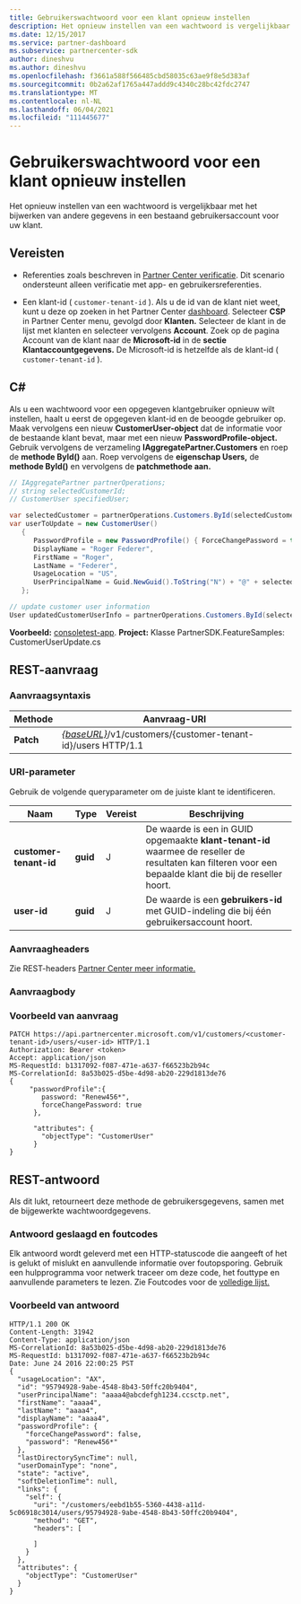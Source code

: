 ```yaml
---
title: Gebruikerswachtwoord voor een klant opnieuw instellen
description: Het opnieuw instellen van een wachtwoord is vergelijkbaar met het bijwerken van andere gegevens in een bestaand gebruikersaccount voor uw klant.
ms.date: 12/15/2017
ms.service: partner-dashboard
ms.subservice: partnercenter-sdk
author: dineshvu
ms.author: dineshvu
ms.openlocfilehash: f3661a588f566485cbd58035c63ae9f8e5d383af
ms.sourcegitcommit: 0b2a62af1765a447addd9c4340c28bc42fdc2747
ms.translationtype: MT
ms.contentlocale: nl-NL
ms.lasthandoff: 06/04/2021
ms.locfileid: "111445677"
---
```

# <a name="reset-user-password-for-a-customer"></a>Gebruikerswachtwoord voor een klant opnieuw instellen

Het opnieuw instellen van een wachtwoord is vergelijkbaar met het bijwerken van andere gegevens in een bestaand gebruikersaccount voor uw klant.

## <a name="prerequisites"></a>Vereisten

- Referenties zoals beschreven in [Partner Center verificatie](partner-center-authentication.md). Dit scenario ondersteunt alleen verificatie met app- en gebruikersreferenties.

- Een klant-id ( `customer-tenant-id` ). Als u de id van de klant niet weet, kunt u deze op zoeken in het Partner Center [dashboard](https://partner.microsoft.com/dashboard). Selecteer **CSP** in Partner Center menu, gevolgd door **Klanten.** Selecteer de klant in de lijst met klanten en selecteer vervolgens **Account**. Zoek op de pagina Account van de klant naar de **Microsoft-id** in de **sectie Klantaccountgegevens.** De Microsoft-id is hetzelfde als de klant-id ( `customer-tenant-id` ).

## <a name="c"></a>C\#

Als u een wachtwoord voor een opgegeven klantgebruiker opnieuw wilt instellen, haalt u eerst de opgegeven klant-id en de beoogde gebruiker op. Maak vervolgens een nieuw **CustomerUser-object** dat de informatie voor de bestaande klant bevat, maar met een nieuw **PasswordProfile-object.** Gebruik vervolgens de verzameling **IAggregatePartner.Customers** en roep de **methode ById()** aan. Roep vervolgens de **eigenschap Users,** de **methode ById()** en vervolgens de **patchmethode aan.**

``` csharp
// IAggregatePartner partnerOperations;
// string selectedCustomerId;
// CustomerUser specifiedUser;

var selectedCustomer = partnerOperations.Customers.ById(selectedCustomerId).Get();
var userToUpdate = new CustomerUser()
   {
      PasswordProfile = new PasswordProfile() { ForceChangePassword = true, Password = "newPassword" },
      DisplayName = "Roger Federer",
      FirstName = "Roger",
      LastName = "Federer",
      UsageLocation = "US",
      UserPrincipalName = Guid.NewGuid().ToString("N") + "@" + selectedCustomer.CompanyProfile.Domain.ToString()
   };

// update customer user information
User updatedCustomerUserInfo = partnerOperations.Customers.ById(selectedCustomerId).Users.ById(specifiedUser.Id).Patch(userToUpdate);

```

**Voorbeeld:** [consoletest-app](console-test-app.md). **Project:** Klasse PartnerSDK.FeatureSamples: CustomerUserUpdate.cs 

## <a name="rest-request"></a>REST-aanvraag

### <a name="request-syntax"></a>Aanvraagsyntaxis

| Methode    | Aanvraag-URI                                                                                  |
|-----------|----------------------------------------------------------------------------------------------|
| **Patch** | [*{baseURL}*](partner-center-rest-urls.md)/v1/customers/{customer-tenant-id}/users HTTP/1.1 |

### <a name="uri-parameter"></a>URI-parameter

Gebruik de volgende queryparameter om de juiste klant te identificeren.

| Naam                   | Type     | Vereist | Beschrijving                                                                                                                                            |
|------------------------|----------|----------|--------------------------------------------------------------------------------------------------------------------------------------------------------|
| **customer-tenant-id** | **guid** | J        | De waarde is een in GUID opgemaakte **klant-tenant-id** waarmee de reseller de resultaten kan filteren voor een bepaalde klant die bij de reseller hoort. |
| **user-id**            | **guid** | J        | De waarde is een **gebruikers-id** met GUID-indeling die bij één gebruikersaccount hoort.                                                                       |

### <a name="request-headers"></a>Aanvraagheaders

Zie REST-headers [Partner Center meer informatie.](headers.md)

### <a name="request-body"></a>Aanvraagbody

### <a name="request-example"></a>Voorbeeld van aanvraag

```http
PATCH https://api.partnercenter.microsoft.com/v1/customers/<customer-tenant-id>/users/<user-id> HTTP/1.1
Authorization: Bearer <token>
Accept: application/json
MS-RequestId: b1317092-f087-471e-a637-f66523b2b94c
MS-CorrelationId: 8a53b025-d5be-4d98-ab20-229d1813de76
{
     "passwordProfile":{
        password: "Renew456*",
        forceChangePassword: true
      },

      "attributes": {
        "objectType": "CustomerUser"
      }
}
```

## <a name="rest-response"></a>REST-antwoord

Als dit lukt, retourneert deze methode de gebruikersgegevens, samen met de bijgewerkte wachtwoordgegevens.

### <a name="response-success-and-error-codes"></a>Antwoord geslaagd en foutcodes

Elk antwoord wordt geleverd met een HTTP-statuscode die aangeeft of het is gelukt of mislukt en aanvullende informatie over foutopsporing. Gebruik een hulpprogramma voor netwerk traceer om deze code, het fouttype en aanvullende parameters te lezen. Zie Foutcodes voor de [volledige lijst.](error-codes.md)

### <a name="response-example"></a>Voorbeeld van antwoord

```http
HTTP/1.1 200 OK
Content-Length: 31942
Content-Type: application/json
MS-CorrelationId: 8a53b025-d5be-4d98-ab20-229d1813de76
MS-RequestId: b1317092-f087-471e-a637-f66523b2b94c
Date: June 24 2016 22:00:25 PST
{
  "usageLocation": "AX",
  "id": "95794928-9abe-4548-8b43-50ffc20b9404",
  "userPrincipalName": "aaaa4@abcdefgh1234.ccsctp.net",
  "firstName": "aaaa4",
  "lastName": "aaaa4",
  "displayName": "aaaa4",
  "passwordProfile": {
    "forceChangePassword": false,
    "password": "Renew456*"
  },
  "lastDirectorySyncTime": null,
  "userDomainType": "none",
  "state": "active",
  "softDeletionTime": null,
  "links": {
    "self": {
      "uri": "/customers/eebd1b55-5360-4438-a11d-5c06918c3014/users/95794928-9abe-4548-8b43-50ffc20b9404",
      "method": "GET",
      "headers": [

      ]
    }
  },
  "attributes": {
    "objectType": "CustomerUser"
  }
}
```
